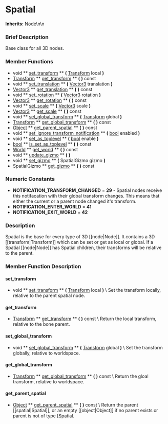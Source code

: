#  Spatial  
**Inherits:** [Node](class_node)\\n\\n
###  Brief Description  
Base class for all 3D nodes.

###  Member Functions 
  * void  ** [set_transform](#set_transform) **  **(** [Transform](class_transform) local  **)**
  * [Transform](class_transform)  ** [get_transform](#get_transform) **  **(** **)** const
  * void  ** [set_translation](#set_translation) **  **(** [Vector3](class_vector3) translation  **)**
  * [Vector3](class_vector3)  ** [get_translation](#get_translation) **  **(** **)** const
  * void  ** [set_rotation](#set_rotation) **  **(** [Vector3](class_vector3) rotation  **)**
  * [Vector3](class_vector3)  ** [get_rotation](#get_rotation) **  **(** **)** const
  * void  ** [set_scale](#set_scale) **  **(** [Vector3](class_vector3) scale  **)**
  * [Vector3](class_vector3)  ** [get_scale](#get_scale) **  **(** **)** const
  * void  ** [set_global_transform](#set_global_transform) **  **(** [Transform](class_transform) global  **)**
  * [Transform](class_transform)  ** [get_global_transform](#get_global_transform) **  **(** **)** const
  * [Object](class_object)  ** [get_parent_spatial](#get_parent_spatial) **  **(** **)** const
  * void  ** [set_ignore_transform_notification](#set_ignore_transform_notification) **  **(** [bool](class_bool) enabled  **)**
  * void  ** [set_as_toplevel](#set_as_toplevel) **  **(** [bool](class_bool) enable  **)**
  * [bool](class_bool)  ** [is_set_as_toplevel](#is_set_as_toplevel) **  **(** **)** const
  * [World](class_world)  ** [get_world](#get_world) **  **(** **)** const
  * void  ** [update_gizmo](#update_gizmo) **  **(** **)**
  * void  ** [set_gizmo](#set_gizmo) **  **(** SpatialGizmo gizmo  **)**
  * SpatialGizmo  ** [get_gizmo](#get_gizmo) **  **(** **)** const

###  Numeric Constants  
  * **NOTIFICATION_TRANSFORM_CHANGED** = **29** - Spatial nodes receive this notifacation with their global transform changes. This means that either the current or a parent node changed it's transform.
  * **NOTIFICATION_ENTER_WORLD** = **41**
  * **NOTIFICATION_EXIT_WORLD** = **42**

###  Description  
Spatial is the base for every type of 3D [[node|Node]]. It contains a 3D [[transform|Transform]] which can be set or get as local or global. If a Spatial [[node|Node]] has Spatial children, their transforms will be relative to the parent.

###  Member Function Description  
#### <a name="set_transform">set_transform</a>
  * void  ** [set_transform](#set_transform) **  **(** [Transform](class_transform) local  **)**
\\
Set the transform locally, relative to the parent spatial node.
#### <a name="get_transform">get_transform</a>
  * [Transform](class_transform)  ** [get_transform](#get_transform) **  **(** **)** const
\\
Return the local transform, relative to the bone parent.
#### <a name="set_global_transform">set_global_transform</a>
  * void  ** [set_global_transform](#set_global_transform) **  **(** [Transform](class_transform) global  **)**
\\
Set the transform globally, relative to worldspace.
#### <a name="get_global_transform">get_global_transform</a>
  * [Transform](class_transform)  ** [get_global_transform](#get_global_transform) **  **(** **)** const
\\
Return the gloal transform, relative to worldspace.
#### <a name="get_parent_spatial">get_parent_spatial</a>
  * [Object](class_object)  ** [get_parent_spatial](#get_parent_spatial) **  **(** **)** const
\\
Return the parent [[spatial|Spatial]], or an empty [[object|Object]] if no parent exists or parent is not of type [Spatial.

